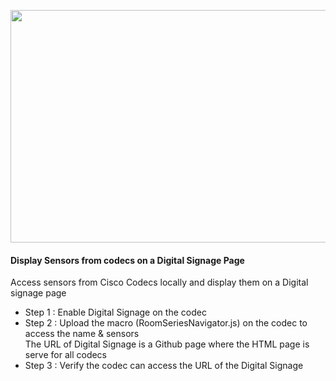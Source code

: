 <p dir="auto"><img src="https://github.com/jcbouillot/RoomSeries_Sensors_Signage/blob/main/Digital_Signage.png?raw=true" width="651" height="372" alt="" /></p>
<h4 dir="auto">
  <strong>Display Sensors from codecs on a Digital Signage Page</strong>
</h4>
<p dir="auto">
  Access sensors from Cisco Codecs locally and display them on a Digital signage
  page
</p>
<ul>
  <li dir="auto">Step 1 : Enable Digital Signage on the codec</li>
  <li dir="auto">
    Step 2 : Upload the macro (RoomSeriesNavigator.js) on the codec to access the name &amp;
    sensors <br/>
    The URL of Digital Signage is a Github page where the HTML page is serve for
    all codecs
  </li>
  <li dir="auto">
    Step 3 : Verify the codec can access the URL of the Digital Signage
  </li>
</ul>
